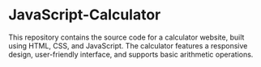 # JavaScript-Calculator
This repository contains the source code for a calculator website, built using HTML, CSS, and JavaScript. The calculator features a responsive design, user-friendly interface, and supports basic arithmetic operations.
